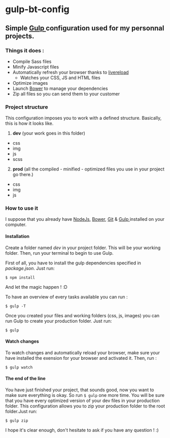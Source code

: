 # gulp-bt-config

## Simple [Gulp ](http://gulpjs.com) configuration used for my personnal projects. 

### Things it does :

* Compile Sass files 
* Minify Javascript files
* Automatically refresh your browser thanks to [livereload](http://livereload.com/)
  * Watches your CSS, JS and HTML files 
* Optimize images
* Launch [Bower](http://bower.io/) to manage your dependencies
* Zip all files so you can send them to your customer

### Project structure

This configuration imposes you to work with a defined structure. Basically, this is how it looks like.

1. **dev** (your work goes in this folder)
  * css
  * img
  * js
  * scss
2. **prod** (all the compiled - minified - optimized files you use in your project go there.)
  * css
  * img
  * js
 
### How to use it  

I suppose that you already have [NodeJs](http://nodejs.org/), [Bower](http://bower.io/), [Git](http://git-scm.com/) & [Gulp ](http://gulpjs.com) installed on your computer.


#### Installation

Create a folder named *dev* in your project folder. This will be your working folder. Then, run your terminal to begin to use Gulp.

First of all, you have to install the gulp dependencies specified in *package.json*. Just run:

```
$ npm install
```

And let the magic happen ! :D

To have an overview of every tasks available you can run :

``` 
$ gulp -T 
``` 

Once you created your files and working folders (css, js, images) you can run Gulp to create your production folder. Just run:
```
$ gulp
```


#### Watch changes
To watch changes and automatically reload your browser, make sure your have installed the exension for your browser and activated it. Then, run :

```
$ gulp watch
```

#### The end of the line
You have just finished your project, that sounds good, now you want to make sure everything is okay. So run ``` $ gulp ``` one more time. You will be sure that you have every optimized version of your dev files in your production folder.
This configuration allows you to zip your production folder to the root folder.Just run:

```
$ gulp zip
```

I hope it's clear enough, don't hesitate to ask if you have any question ! :)
